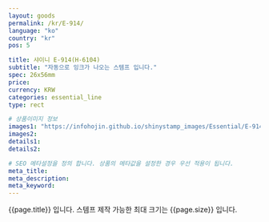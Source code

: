 ```yaml
---
layout: goods
permalink: /kr/E-914/
language: "ko"
country: "kr"
pos: 5

title: 샤이니 E-914(H-6104)
subtitle: "자동으로 잉크가 나오는 스템프 입니다."
spec: 26x56mm
price: 
currency: KRW
categories: essential_line
type: rect

# 상품이미지 정보
images1: "https://infohojin.github.io/shinystamp_images/Essential/E-914/E-914_1.jpg"
images2:
details1:
details2:    

# SEO 메타설정을 정의 합니다. 상품의 메타값을 설정한 경우 우선 적용이 됩니다.
meta_title: 
meta_description:
meta_keyword:
---
```


{{page.title}} 입니다. 스템프 제작 가능한 최대 크기는 {{page.size}} 입니다.